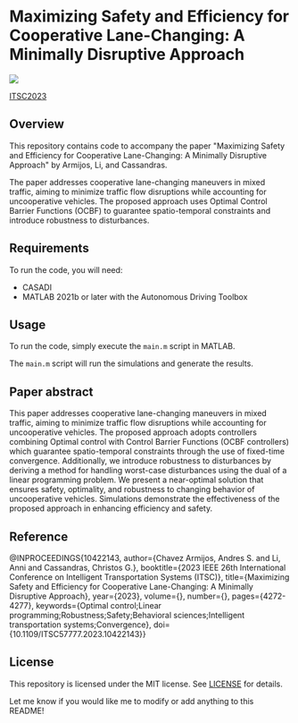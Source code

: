 # Maximizing Safety and Efficiency for Cooperative Lane-Changing: A Minimally Disruptive Approach

[<img src="https://img.shields.io/badge/arxiv-%23B31B1B.svg?&style=for-the-badge&logo=arxiv&logoColor=white" />](https://arxiv.org/abs/2305.17883)

[ITSC2023](https://ieeexplore.ieee.org/document/10422143)

## Overview

This repository contains code to accompany the paper "Maximizing Safety and Efficiency for Cooperative Lane-Changing: A Minimally Disruptive Approach" by Armijos, Li, and Cassandras. 

The paper addresses cooperative lane-changing maneuvers in mixed traffic, aiming to minimize traffic flow disruptions while accounting for uncooperative vehicles. The proposed approach uses Optimal Control Barrier Functions (OCBF) to guarantee spatio-temporal constraints and introduce robustness to disturbances.

## Requirements

To run the code, you will need:

- CASADI
- MATLAB 2021b or later with the Autonomous Driving Toolbox

## Usage

To run the code, simply execute the `main.m` script in MATLAB. 

The `main.m` script will run the simulations and generate the results.

## Paper abstract

This paper addresses cooperative lane-changing maneuvers in mixed traffic, aiming to minimize traffic flow disruptions while accounting for uncooperative vehicles. The proposed approach adopts controllers combining Optimal control with Control Barrier Functions (OCBF controllers) which guarantee spatio-temporal constraints through the use of fixed-time convergence. Additionally, we introduce robustness to disturbances by deriving a method for handling worst-case disturbances using the dual of a linear programming problem. We present a near-optimal solution that ensures safety, optimality, and robustness to changing behavior of uncooperative vehicles. Simulations demonstrate the effectiveness of the proposed approach in enhancing efficiency and safety.

## Reference
@INPROCEEDINGS{10422143,
  author={Chavez Armijos, Andres S. and Li, Anni and Cassandras, Christos G.},
  booktitle={2023 IEEE 26th International Conference on Intelligent Transportation Systems (ITSC)}, 
  title={Maximizing Safety and Efficiency for Cooperative Lane-Changing: A Minimally Disruptive Approach}, 
  year={2023},
  volume={},
  number={},
  pages={4272-4277},
  keywords={Optimal control;Linear programming;Robustness;Safety;Behavioral sciences;Intelligent transportation systems;Convergence},
  doi={10.1109/ITSC57777.2023.10422143}}



## License

This repository is licensed under the MIT license. See [LICENSE](LICENSE) for details.

Let me know if you would like me to modify or add anything to this README!
